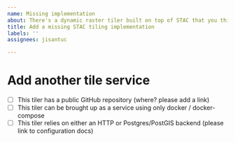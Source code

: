 ```yaml
---
name: Missing implementation
about: There's a dynamic raster tiler built on top of STAC that you think should be included.
title: Add a missing STAC tiling implementation
labels: ''
assignees: jisantuc

---
```


# Add another tile service

- [ ] This tiler has a public GitHub repository (where? please add a link)
- [ ] This tiler can be brought up as a service using only docker / docker-compose
- [ ] This tiler relies on either an HTTP or Postgres/PostGIS backend (please link to configuration docs)